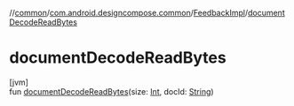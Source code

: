//[common](../../../index.md)/[com.android.designcompose.common](../index.md)/[FeedbackImpl](index.md)/[documentDecodeReadBytes](document-decode-read-bytes.md)

# documentDecodeReadBytes

[jvm]\
fun [documentDecodeReadBytes](document-decode-read-bytes.md)(size: [Int](https://kotlinlang.org/api/latest/jvm/stdlib/kotlin/-int/index.html), docId: [String](https://kotlinlang.org/api/latest/jvm/stdlib/kotlin/-string/index.html))
